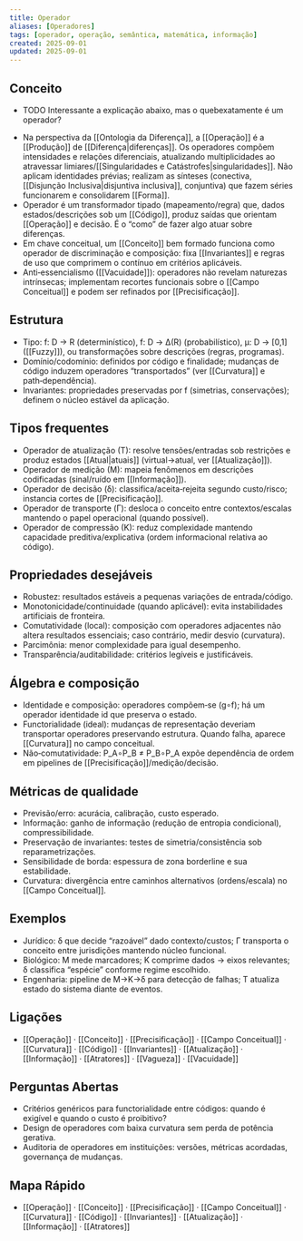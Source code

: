 ```yaml
---
title: Operador
aliases: [Operadores]
tags: [operador, operação, semântica, matemática, informação]
created: 2025-09-01
updated: 2025-09-01
---
```


## Conceito
* TODO Interessante a explicação abaixo, mas o quebexatamente é um operador?
- Na perspectiva da [[Ontologia da Diferença]], a [[Operação]] é a [[Produção]] de [[Diferença|diferenças]]. Os operadores compõem intensidades e relações diferenciais, atualizando multiplicidades ao atravessar limiares/[[Singularidades e Catástrofes|singularidades]]. Não aplicam identidades prévias; realizam as sínteses (conectiva, [[Disjunção Inclusiva|disjuntiva inclusiva]], conjuntiva) que fazem séries funcionarem e consolidarem [[Forma]].
- Operador é um transformador tipado (mapeamento/regra) que, dados estados/descrições sob um [[Código]], produz saídas que orientam [[Operação]] e decisão. É o “como” de fazer algo atuar sobre diferenças.
- Em chave conceitual, um [[Conceito]] bem formado funciona como operador de discriminação e composição: fixa [[Invariantes]] e regras de uso que comprimem o contínuo em critérios aplicáveis.
- Anti‑essencialismo ([[Vacuidade]]): operadores não revelam naturezas intrínsecas; implementam recortes funcionais sobre o [[Campo Conceitual]] e podem ser refinados por [[Precisificação]].

## Estrutura
- Tipo: f: D → R (determinístico), f: D → Δ(R) (probabilístico), μ: D → [0,1] ([[Fuzzy]]), ou transformações sobre descrições (regras, programas).
- Domínio/codomínio: definidos por código e finalidade; mudanças de código induzem operadores “transportados” (ver [[Curvatura]] e path‑dependência).
- Invariantes: propriedades preservadas por f (simetrias, conservações); definem o núcleo estável da aplicação.

## Tipos frequentes
- Operador de atualização (T): resolve tensões/entradas sob restrições e produz estados [[Atual|atuais]] (virtual→atual, ver [[Atualização]]).
- Operador de medição (M): mapeia fenômenos em descrições codificadas (sinal/ruído em [[Informação]]).
- Operador de decisão (δ): classifica/aceita‑rejeita segundo custo/risco; instancia cortes de [[Precisificação]].
- Operador de transporte (Γ): desloca o conceito entre contextos/escalas mantendo o papel operacional (quando possível).
- Operador de compressão (K): reduz complexidade mantendo capacidade preditiva/explicativa (ordem informacional relativa ao código).

## Propriedades desejáveis
- Robustez: resultados estáveis a pequenas variações de entrada/código.
- Monotonicidade/continuidade (quando aplicável): evita instabilidades artificiais de fronteira.
- Comutatividade (local): composição com operadores adjacentes não altera resultados essenciais; caso contrário, medir desvio (curvatura).
- Parcimônia: menor complexidade para igual desempenho.
- Transparência/auditabilidade: critérios legíveis e justificáveis.

## Álgebra e composição
- Identidade e composição: operadores compõem‑se (g∘f); há um operador identidade id que preserva o estado.
- Functorialidade (ideal): mudanças de representação deveriam transportar operadores preservando estrutura. Quando falha, aparece [[Curvatura]] no campo conceitual.
- Não‑comutatividade: P_A∘P_B ≠ P_B∘P_A expõe dependência de ordem em pipelines de [[Precisificação]]/medição/decisão.

## Métricas de qualidade
- Previsão/erro: acurácia, calibração, custo esperado.
- Informação: ganho de informação (redução de entropia condicional), compressibilidade.
- Preservação de invariantes: testes de simetria/consistência sob reparametrizações.
- Sensibilidade de borda: espessura de zona borderline e sua estabilidade.
- Curvatura: divergência entre caminhos alternativos (ordens/escala) no [[Campo Conceitual]].

## Exemplos
- Jurídico: δ que decide “razoável” dado contexto/custos; Γ transporta o conceito entre jurisdições mantendo núcleo funcional.
- Biológico: M mede marcadores; K comprime dados → eixos relevantes; δ classifica “espécie” conforme regime escolhido.
- Engenharia: pipeline de M→K→δ para detecção de falhas; T atualiza estado do sistema diante de eventos.

## Ligações
- [[Operação]] · [[Conceito]] · [[Precisificação]] · [[Campo Conceitual]] · [[Curvatura]] · [[Código]] · [[Invariantes]] · [[Atualização]] · [[Informação]] · [[Atratores]] · [[Vagueza]] · [[Vacuidade]]

## Perguntas Abertas
- Critérios genéricos para functorialidade entre códigos: quando é exigível e quando o custo é proibitivo?
- Design de operadores com baixa curvatura sem perda de potência gerativa.
- Auditoria de operadores em instituições: versões, métricas acordadas, governança de mudanças.

## Mapa Rápido
- [[Operação]] · [[Conceito]] · [[Precisificação]] · [[Campo Conceitual]] · [[Curvatura]] · [[Código]] · [[Invariantes]] · [[Atualização]] · [[Informação]] · [[Atratores]]
